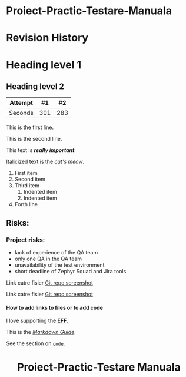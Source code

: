 # Proiect-Practic-Testare-Manuala

<h1>Revision History</h1>

# Heading level 1

## Heading level 2


| Attempt | #1    | #2    |
| :-----: | :---: | :---: |
| Seconds | 301   | 283   |

This is the first line.

This is the second line.


This text is ***really important***.

Italicized text is the *cat's meow*.

1. First item
2. Second item
3. Third item
    1. Indented item
    2. Indented item
4. Forth line


## Risks:
### Project risks: 
- lack of experience of the QA team 
- only one QA in the QA team 
- unavailability of the test environment 
- short deadline of Zephyr Squad and Jira tools 

Link catre fisier [Git repo screenshot](https://github.com/alexandrap20/Proiect-Practic-Testare-Manuala/blob/main/repo_git.PNG)

Link catre fisier [Git repo screenshot](link)

#### How to add links to files or to add code 

I love supporting the **[EFF](https://eff.org)**.

This is the *[Markdown Guide](https://www.markdownguide.org)*.

See the section on [`code`](#code).

# <h1 align="center">Proiect-Practic-Testare Manuala<h1>


